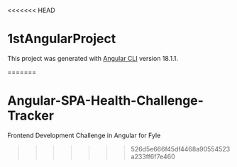 <<<<<<< HEAD

# 1stAngularProject

This project was generated with [Angular CLI](https://github.com/angular/angular-cli) version 18.1.1.

=======

# Angular-SPA-Health-Challenge-Tracker

Frontend Development Challenge in Angular for Fyle

> > > > > > > 526d5e666f45df4468a90554523a233ff6f7e460
